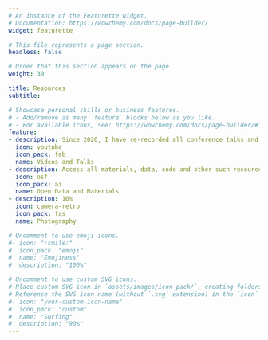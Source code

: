 ```yaml
---
# An instance of the Featurette widget.
# Documentation: https://wowchemy.com/docs/page-builder/
widget: featurette

# This file represents a page section.
headless: false

# Order that this section appears on the page.
weight: 30

title: Resources
subtitle:

# Showcase personal skills or business features.
# - Add/remove as many `feature` blocks below as you like.
# - For available icons, see: https://wowchemy.com/docs/page-builder/#icons
feature:
- description: Since 2020, I have re-recorded all conference talks and presentations so they are accessible and can be enjoyed at a time and space of your comfort. Check out my YouTube channel, here... https://www.youtube.com/channel/UCJQk8y5XqICJkmjfEZO_s0A
  icon: youtube
  icon_pack: fab
  name: Videos and Talks
- description: Access all materials, data, code and other such resources on my osf page... osf.io/ydmcr
  icon: osf
  icon_pack: ai
  name: Open Data and Materials
- description: 10%
  icon: camera-retro
  icon_pack: fas
  name: Photography

# Uncomment to use emoji icons.
#- icon: ":smile:"
#  icon_pack: "emoji"
#  name: "Emojiness"
#  description: "100%"  

# Uncomment to use custom SVG icons.
# Place custom SVG icon in `assets/images/icon-pack/`, creating folders if necessary.
# Reference the SVG icon name (without `.svg` extension) in the `icon` field.
#- icon: "your-custom-icon-name"
#  icon_pack: "custom"
#  name: "Surfing"
#  description: "90%"
---
```

